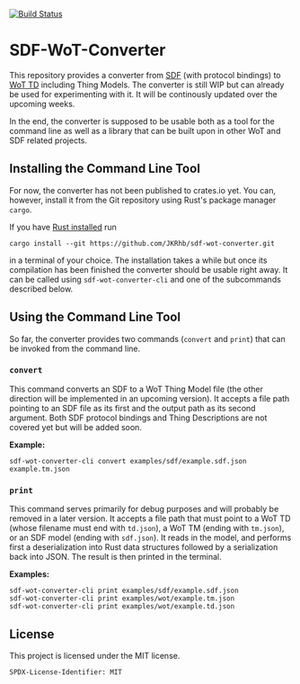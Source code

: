 [![Build Status](https://github.com/JKRhb/sdf-wot-converter/actions/workflows/test.yml/badge.svg)](https://github.com/JKRhb/sdf-wot-converter/actions/workflows/test.yml)

# SDF-WoT-Converter

This repository provides a converter from [SDF](https://datatracker.ietf.org/doc/html/draft-ietf-asdf-sdf-05) (with protocol bindings) to [WoT TD](https://www.w3.org/TR/wot-thing-description/) including Thing Models.
The converter is still WIP but can already be used for experimenting with it.
It will be continously updated over the upcoming weeks.

In the end, the converter is supposed to be usable both as a tool for the command line as well as a library that can be built upon in other WoT and SDF related projects.

## Installing the Command Line Tool

For now, the converter has not been published to crates.io yet.
You can, however, install it from the Git repository using Rust's package manager `cargo`.

If you have [Rust installed](https://www.rust-lang.org/tools/install) run

```
cargo install --git https://github.com/JKRhb/sdf-wot-converter.git
```

in a terminal of your choice.
The installation takes a while but once its compilation has been finished the converter should be usable right away.
It can be called using `sdf-wot-converter-cli` and one of the subcommands described below.

## Using the Command Line Tool

So far, the converter provides two commands (`convert` and `print`) that can be invoked from the command line.

### `convert`

This command converts an SDF to a WoT Thing Model file (the other direction will be implemented in an upcoming version).
It accepts a file path pointing to an SDF file as its first and the output path as its second argument.
Both SDF protocol bindings and Thing Descriptions are not covered yet but will be added soon.

**Example:**

```
sdf-wot-converter-cli convert examples/sdf/example.sdf.json example.tm.json
```

### `print`

This command serves primarily for debug purposes and will probably be removed in a later version.
It accepts a file path that must point to a WoT TD (whose filename must end with `td.json`), a WoT TM (ending with `tm.json`), or an SDF model (ending with `sdf.json`).
It reads in the model, and performs first a deserialization into Rust data structures followed by a serialization back into JSON.
The result is then printed in the terminal.

**Examples:**

```
sdf-wot-converter-cli print examples/sdf/example.sdf.json
sdf-wot-converter-cli print examples/wot/example.tm.json
sdf-wot-converter-cli print examples/wot/example.td.json
```

## License

This project is licensed under the MIT license.

```
SPDX-License-Identifier: MIT
```
